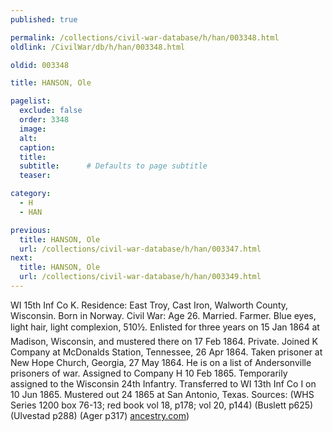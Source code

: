 ```yaml
---
published: true

permalink: /collections/civil-war-database/h/han/003348.html
oldlink: /CivilWar/db/h/han/003348.html

oldid: 003348

title: HANSON, Ole

pagelist:
  exclude: false
  order: 3348
  image: 
  alt:
  caption:
  title:
  subtitle:      # Defaults to page subtitle
  teaser:

category: 
  - H 
  - HAN

previous:
  title: HANSON, Ole
  url: /collections/civil-war-database/h/han/003347.html  
next:
  title: HANSON, Ole
  url: /collections/civil-war-database/h/han/003349.html   
---
```

WI 15th Inf Co K. Residence: East Troy, Cast Iron, Walworth County, Wisconsin. Born in Norway. Civil War: Age 26. Married. Farmer. Blue eyes, light hair, light complexion, 5&#146;10&frac12;&#148;. Enlisted for three years on 15 Jan 1864 at Madison, Wisconsin, and mustered there on 17 Feb 1864. Private. Joined K Company at McDonalds Station, Tennessee, 26 Apr 1864. Taken prisoner at New Hope Church, Georgia, 27 May 1864. He is on a list of Andersonville prisoners of war. Assigned to Company H 10 Feb 1865. Temporarily assigned to the Wisconsin 24th Infantry. Transferred to WI 13th Inf Co I on 10 Jun 1865. Mustered out 24 1865 at San Antonio, Texas. Sources: (WHS Series 1200 box 76-13; red book vol 18, p178; vol 20, p144) (Buslett p625) (Ulvestad p288) (Ager p317) [ancestry.com](http://ancestry.com/))